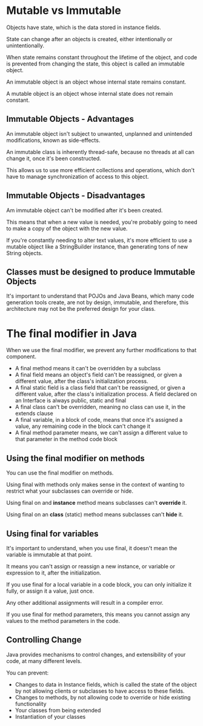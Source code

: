 # Mutable vs Immutable

Objects have state, which is the data stored in instance fields.

State can change after an objects is created, either intentionally or
unintentionally.

When state remains constant throughout the lifetime of the object, and
code is prevented from changing the state, this object is called
an immutable object.

An immutable object is an object whose internal state remains constant.

A mutable object is an object whose internal state does not remain constant.

## Immutable Objects - Advantages

An immutable object isn't subject to unwanted, unplanned and unintended
modifications, known as side-effects.

An immutable class is inherently thread-safe, because no threads at all
can change it, once it's been constructed.

This allows us to use more efficient collections and operations, which
don't have to manage synchronization of access to this object.

## Immutable Objects - Disadvantages

Am immutable object can't be modified after it's been created.

This means that when a new value is needed, you're probably going to
need to make a copy of the object with the new value.

If you're constantly needing to alter text values, it's more efficient
to use a mutable object like a StringBuilder instance, than generating
tons of new String objects.

## Classes must be designed to produce Immutable Objects

It's important to understand that POJOs and Java Beans, which many code
generation tools create, are not by design, immutable, and therefore,
this architecture may not be the preferred design for your class.

# The final modifier in Java

When we use the final modifier, we prevent any further modifications to
that component.

<ul>
    <li>A final method means it can't be overridden by a subclass</li>
    <li>A final field means an object's field can't be reassigned,
or given a different value, after the class's initialization process.</li>
    <li>A final static field is a class field that can't be reassigned,
or given a different value, after the class's initialization process.
A field declared on an Interface is always public, static and final</li>
    <li>A final class can't be overridden, meaning no class can use
it, in the extends clause</li>
    <li>A final variable, in a block of code, means that once it's
assigned a value, any remaining code in the block can't change it</li>
    <li>A final method parameter means, we can't assign a different
value to that parameter in the method code block</li>
</ul>

## Using the final modifier on methods

You can use the final modifier on methods.

Using final with methods only makes sense in the context of wanting to
restrict what your subclasses can override or hide.

Using final on and **instance** method means subclasses can't **override**
it.

Using final on an **class** (static) method means subclasses can't 
**hide** it.

## Using final for variables

It's important to understand, when you use final, it doesn't mean the
variable is immutable at that point.

It means you can't assign or reassign a new instance, or variable or
expression to it, after the initialization.

If you use final for a local variable in a code block, you can only
initialize it fully, or assign it a value, just once.

Any other additional assignments will result in a compiler error. 

If you use final for method parameters, this means you cannot assign any
values to the method parameters in the code.

## Controlling Change

Java provides mechanisms to control changes, and extensibility of your
code, at many different levels.

You can prevent:
- Changes to data in Instance fields, which is called the state of the object by not allowing clients or subclasses to have access to these fields.
- Changes to methods, by not allowing code to override or hide existing functionality
- Your classes from being extended
- Instantiation of your classes